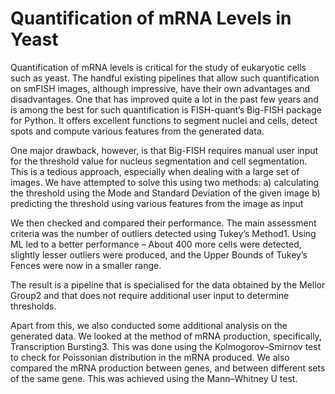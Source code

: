 # Quantification of mRNA Levels in Yeast

Quantification of mRNA levels is critical for the study of eukaryotic cells such as yeast. The handful existing pipelines that allow such quantification on smFISH images, although impressive, have their own advantages and disadvantages. One that has improved quite a lot in the past few years and is among the best for such quantification is FISH-quant’s Big-FISH package for Python. It offers excellent functions to segment nuclei and cells, detect spots and compute various features from the generated data. 

One major drawback, however, is that Big-FISH requires manual user input for the threshold value for nucleus segmentation and cell segmentation. This is a tedious approach, especially when dealing with a large set of images. We have attempted to solve this using two methods: a) calculating the threshold using the Mode and Standard Deviation of the given image
b) predicting the threshold using various features from the image as input 

We then checked and compared their performance. The main assessment criteria was the number of outliers detected using Tukey’s Method1. Using ML led to a better performance – About 400 more cells were detected, slightly lesser outliers were produced, and the Upper Bounds of Tukey’s Fences were now in a smaller range.

The result is a pipeline that is specialised for the data obtained by the Mellor Group2 and that does not require additional user input to determine thresholds.

Apart from this, we also conducted some additional analysis on the generated data. We looked at the method of mRNA production, specifically, Transcription Bursting3. This was done using the Kolmogorov–Smirnov test to check for Poissonian distribution in the mRNA produced. We also compared the mRNA production between genes, and between different sets of the same gene. This was achieved using the Mann–Whitney U test.
